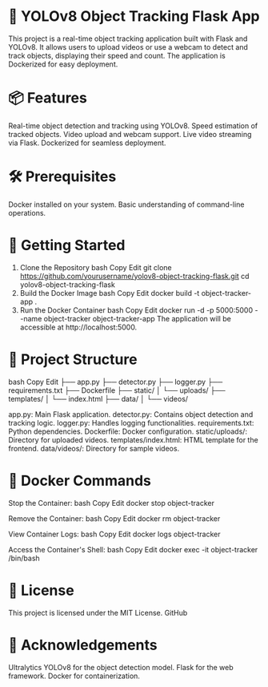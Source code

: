 # 🚀 YOLOv8 Object Tracking Flask App
This project is a real-time object tracking application built with Flask and YOLOv8. It allows users to upload videos or use a webcam to detect and track objects, displaying their speed and count. The application is Dockerized for easy deployment.​

# 📦 Features
Real-time object detection and tracking using YOLOv8.
Speed estimation of tracked objects.
Video upload and webcam support.
Live video streaming via Flask.
Dockerized for seamless deployment.​

# 🛠️ Prerequisites
Docker installed on your system.
Basic understanding of command-line operations.​

# 🚀 Getting Started
1. Clone the Repository
bash
Copy
Edit
git clone https://github.com/yourusername/yolov8-object-tracking-flask.git
cd yolov8-object-tracking-flask
2. Build the Docker Image
bash
Copy
Edit
docker build -t object-tracker-app .
3. Run the Docker Container
bash
Copy
Edit
docker run -d -p 5000:5000 --name object-tracker object-tracker-app
The application will be accessible at http://localhost:5000.​

# 📁 Project Structure
bash
Copy
Edit
├── app.py
├── detector.py
├── logger.py
├── requirements.txt
├── Dockerfile
├── static/
│   └── uploads/
├── templates/
│   └── index.html
├── data/
│   └── videos/

app.py: Main Flask application.
detector.py: Contains object detection and tracking logic.
logger.py: Handles logging functionalities.
requirements.txt: Python dependencies.
Dockerfile: Docker configuration.
static/uploads/: Directory for uploaded videos.
templates/index.html: HTML template for the frontend.
data/videos/: Directory for sample videos.​

# 🐳 Docker Commands

Stop the Container:
bash
Copy
Edit
  docker stop object-tracker
  
Remove the Container:
bash
Copy
Edit
  docker rm object-tracker
  
View Container Logs:
bash
Copy
Edit
  docker logs object-tracker
  
Access the Container's Shell:
bash
Copy
Edit
  docker exec -it object-tracker /bin/bash
  
# 📝 License
This project is licensed under the MIT License.​
GitHub

# 🙏 Acknowledgements
Ultralytics YOLOv8 for the object detection model.
Flask for the web framework.
Docker for containerization.​


